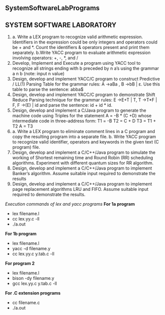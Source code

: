## SystemSoftwareLabPrograms
## SYSTEM SOFTWARE LABORATORY

1. a. Write a LEX program to recognize valid arithmetic expression. Identifiers in the expression could be only integers and operators could be + and *. Count the identifiers & operators present and print them separately. 
b.Write YACC program to evaluate arithmetic expression involving operators: +, -, *, and / 
2.  Develop, Implement and Execute a program using YACC tool to recognize all strings ending with b preceded by n a’s using the grammar a n b (note: input n value) 
3.  Design, develop and implement YACC/C program to construct Predictive / LL(1) Parsing Table for the grammar rules: A →aBa , B →bB | ε. Use this table to parse the sentence: abba$ 
4.  Design, develop and implement YACC/C program to demonstrate Shift Reduce Parsing technique for the grammar rules: E →E+T | T, T →T*F | F, F →(E) | id and parse the sentence: id + id * id.
5.   Design, develop and implement a C/Java program to generate the machine code using Triples for the statement A = -B * (C +D) whose intermediate code in three-address form: T1 = -B T2 = C + D T3 = T1 + T2 A = T3 
6. a. Write a LEX program to eliminate comment lines in a C program and copy the resulting program into a separate file. 
b. Write YACC program to recognize valid identifier, operators and keywords in the given text (C program) file. 
7. Design, develop and implement a C/C++/Java program to simulate the working of Shortest remaining time and Round Robin (RR) scheduling algorithms. Experiment with different quantum sizes for RR algorithm. 
8. Design, develop and implement a C/C++/Java program to implement Banker’s algorithm. Assume suitable input required to demonstrate the results 
9. Design, develop and implement a C/C++/Java program to implement page replacement algorithms LRU and FIFO. Assume suitable input required to demonstrate the results.


*Execution commands of lex and yacc programs* 
**For 1a program**
 - lex filename.l
 - cc lex.yy.c -ll
 - ./a.out
 
 **For 1b program**
 - lex filename.l
 - yacc -d filename.y
 - cc lex.yy.c y.tab.c -ll
 
**For program 2**
 - lex filename.l
 - bison -dy filename.y
 - gcc lex.yy.c y.tab.c -ll
 
**For .C extension programs**
 - cc filename.c
 - ./a.out
